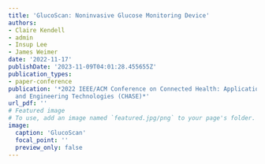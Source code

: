 ```yaml
---
title: 'GlucoScan: Noninvasive Glucose Monitoring Device'
authors:
- Claire Kendell
- admin
- Insup Lee
- James Weimer
date: '2022-11-17'
publishDate: '2023-11-09T04:01:28.455655Z'
publication_types:
- paper-conference
publication: '*2022 IEEE/ACM Conference on Connected Health: Applications, Systems
  and Engineering Technologies (CHASE)*'
url_pdf: ''
# Featured image
# To use, add an image named `featured.jpg/png` to your page's folder.
image:
  caption: 'GlucoScan'
  focal_point: ''
  preview_only: false
---
```

